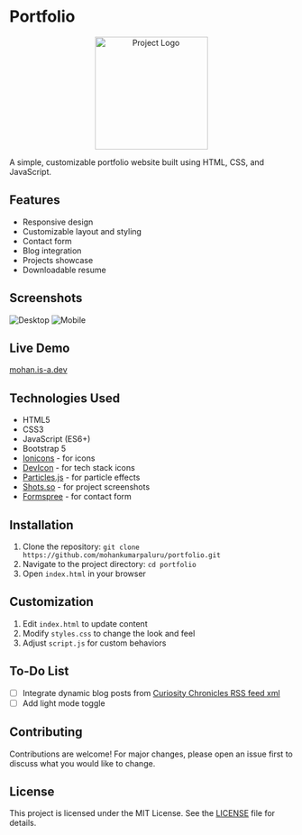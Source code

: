 # Portfolio

<div style="text-align:center;">
    <img src="https://github.com/mohankumarpaluru/mohankumarpaluru.github.io/raw/refs/heads/master/assets/images/logo.png" alt="Project Logo" height="200">
</div>

A simple, customizable portfolio website built using HTML, CSS, and JavaScript.

## Features

- Responsive design
- Customizable layout and styling
- Contact form
- Blog integration
- Projects showcase
- Downloadable resume

## Screenshots

![Desktop](https://raw.githubusercontent.com/mohankumarpaluru/mohankumarpaluru.github.io/9885f20859cd330713367980db24e251f7a290e8/assets/images/screenshot_1.jpg)
![Mobile](https://raw.githubusercontent.com/mohankumarpaluru/mohankumarpaluru.github.io/9885f20859cd330713367980db24e251f7a290e8/assets/images/screenshot_2.jpg)

## Live Demo

[mohan.is-a.dev](https://mohan.is-a.dev/)

## Technologies Used

- HTML5
- CSS3
- JavaScript (ES6+)
- Bootstrap 5
- [Ionicons](https://ionicons.com/) - for icons
- [DevIcon](https://github.com/devicons/devicon) - for tech stack icons
- [Particles.js](https://github.com/VincentGarreau/particles.js) - for particle effects
- [Shots.so](https://shots.so/) - for project screenshots
- [Formspree](https://formspree.io/) - for contact form

## Installation

1. Clone the repository: `git clone https://github.com/mohankumarpaluru/portfolio.git`
2. Navigate to the project directory: `cd portfolio`
3. Open `index.html` in your browser

## Customization

1. Edit `index.html` to update content
2. Modify `styles.css` to change the look and feel
3. Adjust `script.js` for custom behaviors


## To-Do List

- [ ] Integrate dynamic blog posts from [Curiosity Chronicles RSS feed xml](https://curiosity.trixtertempdrive.eu.org/index.xml)
- [ ] Add light mode toggle

## Contributing

Contributions are welcome! For major changes, please open an issue first to discuss what you would like to change.

## License

This project is licensed under the MIT License. See the [LICENSE](https://github.com/mohankumarpaluru/mohankumarpaluru.github.io/blob/9885f20859cd330713367980db24e251f7a290e8/LICENSE) file for details.
